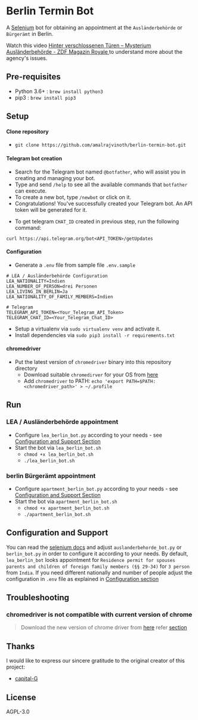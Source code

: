 # Berlin Termin Bot

A [Selenium](https://www.selenium.dev/) bot for obtaining an appointment at the `Ausländerbehörde` or `Bürgerämt` in Berlin.

Watch this video [Hinter verschlossenen Türen – Mysterium Ausländerbehörde - ZDF Magazin Royale
](https://www.youtube.com/watch?v=s7HrAGlni50) to understand more about the agency's issues.

## Pre-requisites
* Python 3.6+ : `brew install python3`
* pip3 : `brew install pip3`

## Setup

#### Clone repository
  * `git clone https://github.com/amalrajvinoth/berlin-termin-bot.git`
#### Telegram bot creation
  - Search for the Telegram bot named `@botfather`, who will assist you in creating and managing your bot.
  - Type and send `/help` to see all the available commands that `botfather` can execute.
  - To create a new bot, type `/newbot` or click on it.
  - Congratulations! You've successfully created your Telegram bot. An API token will be generated for it.
* To get telegram `CHAT_ID` created in previous step, run the following command: 
```shell 
curl https://api.telegram.org/bot<API_TOKEN>/getUpdates
```
#### Configuration
* Generate a `.env` file from sample file `.env.sample`
```dotenv
# LEA / Ausländerbehörde Configuration
LEA_NATIONALITY=Indien
LEA_NUMBER_OF_PERSON=drei Personen
LEA_LIVING_IN_BERLIN=Ja
LEA_NATIONALITY_OF_FAMILY_MEMBERS=Indien

# Telegram
TELEGRAM_API_TOKEN=<Your_Telegram_API_Token>
TELEGRAM_CHAT_ID=<Your_Telegram_Chat_ID>
```
* Setup a virtualenv via `sudo virtualenv venv` and activate it.
* Install dependencies via `sudo pip3 install -r requirements.txt`

#### chromedriver
* Put the latest version of `chromedriver` binary into this repository directory
  * Download suitable `chromedirver` for your OS from [here](https://googlechromelabs.github.io/chrome-for-testing/#stable) 
  * Add `chromedriver` to PATH: `echo 'export PATH=$PATH:<chromedriver_path>' > ~/.profile`

## Run
### LEA / Ausländerbehörde appointment
* Configure `lea_berlin_bot.py` according to your needs - see [Configuration and Support Section](#configuration-and-support)
* Start the bot via `lea_berlin_bot.sh`
  * `chmod +x lea_berlin_bot.sh`
  * `./lea_berlin_bot.sh`

### berlin Bürgerämt appointment
* Configure `apartment_berlin_bot.py` according to your needs - see [Configuration and Support Section](#configuration-and-support)
* Start the bot via `apartment_berlin_bot.sh`
  * `chmod +x apartment_berlin_bot.sh`
  * `./apartment_berlin_bot.sh`

## Configuration and Support

You can read the [selenium docs](https://selenium-python.readthedocs.io/locating-elements.html#) and adjust `auslanderbehorde_bot.py` or `berlin_bot.py` in order to configure it according to your needs.
By default, `lea_berlin_bot` looks appointment for `Residence permit for spouses parents and children of foreign family members (§§ 29-34)` for `3 person` from `India`. 
If you need different nationally and number of people adjust the configuration in `.env` file as explained in [Configuration section](#configuration)

## Troubleshooting
### chromedriver is not compatible with current version of chrome
> Download the new version of chrome driver from [here](https://googlechromelabs.github.io/chrome-for-testing/#stable)
> refer [section](#chromedriver)

## Thanks

I would like to express our sincere gratitude to the original creator of this project:

- [capital-G](https://github.com/capital-G/berlin-auslanderbehorde-termin-bot)

## License

AGPL-3.0
